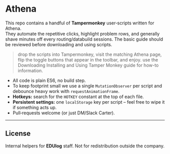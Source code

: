# Athena
This repo contains a handful of **Tampermonkey** user‑scripts written for Athena.  
They automate the repetitive clicks, highlight problem rows, and generally shave minutes off every routing/databuild sessions.
The basic guide should be reviewed before downloading and using scripts. 

> drop the scripts into Tampermonkey, visit the matching Athena page, flip the toggle buttons that appear in the toolbar, and enjoy.
> use the Downloading Installing and Using Tamper Monkey guide for how-to information. 



- All code is plain ES6, no build step.  
- To keep footprint small we use a single `MutationObserver` per script and debounce heavy work with `requestAnimationFrame`.  
- **Hotkeys:** search for the `HOTKEY` constant at the top of each file.  
- **Persistent settings:** one `localStorage` key per script – feel free to wipe it if something acts up.  
- Pull‑requests welcome (or just DM/Slack Carter).

-------------------------------------------------------------------

## License

Internal helpers for **EDUlog** staff. Not for redistribution outside the company.
